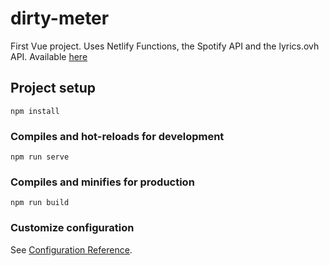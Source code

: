 # dirty-meter
First Vue project. Uses Netlify Functions, the Spotify API and the lyrics.ovh API. Available [here](dirty-meter.netlify.app)

## Project setup
```
npm install
```

### Compiles and hot-reloads for development
```
npm run serve
```

### Compiles and minifies for production
```
npm run build
```

### Customize configuration
See [Configuration Reference](https://cli.vuejs.org/config/).
